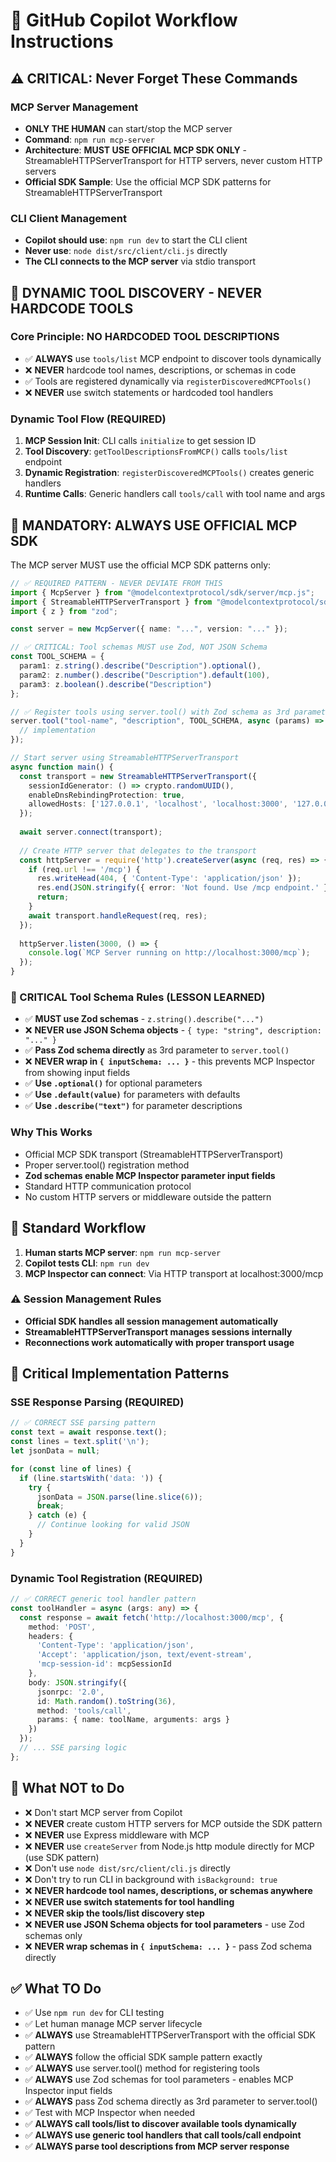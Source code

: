 # 🤖 GitHub Copilot Workflow Instructions

## ⚠️ CRITICAL: Never Forget These Commands

### MCP Server Management
- **ONLY THE HUMAN** can start/stop the MCP server
- **Command**: `npm run mcp-server`
- **Architecture**: **MUST USE OFFICIAL MCP SDK ONLY** - StreamableHTTPServerTransport for HTTP servers, never custom HTTP servers
- **Official SDK Sample**: Use the official MCP SDK patterns for StreamableHTTPServerTransport

### CLI Client Management  
- **Copilot should use**: `npm run dev` to start the CLI client
- **Never use**: `node dist/src/client/cli.js` directly
- **The CLI connects to the MCP server** via stdio transport

## 🎯 DYNAMIC TOOL DISCOVERY - NEVER HARDCODE TOOLS

### Core Principle: NO HARDCODED TOOL DESCRIPTIONS
- ✅ **ALWAYS** use `tools/list` MCP endpoint to discover tools dynamically
- ❌ **NEVER** hardcode tool names, descriptions, or schemas in code
- ✅ Tools are registered dynamically via `registerDiscoveredMCPTools()`
- ❌ **NEVER** use switch statements or hardcoded tool handlers

### Dynamic Tool Flow (REQUIRED)
1. **MCP Session Init**: CLI calls `initialize` to get session ID
2. **Tool Discovery**: `getToolDescriptionsFromMCP()` calls `tools/list` endpoint  
3. **Dynamic Registration**: `registerDiscoveredMCPTools()` creates generic handlers
4. **Runtime Calls**: Generic handlers call `tools/call` with tool name and args

## 🚨 MANDATORY: ALWAYS USE OFFICIAL MCP SDK

The MCP server MUST use the official MCP SDK patterns only:

```typescript
// ✅ REQUIRED PATTERN - NEVER DEVIATE FROM THIS
import { McpServer } from "@modelcontextprotocol/sdk/server/mcp.js";
import { StreamableHTTPServerTransport } from "@modelcontextprotocol/sdk/server/streamableHttp.js";
import { z } from "zod";

const server = new McpServer({ name: "...", version: "..." });

// ✅ CRITICAL: Tool schemas MUST use Zod, NOT JSON Schema
const TOOL_SCHEMA = {
  param1: z.string().describe("Description").optional(),
  param2: z.number().describe("Description").default(100),
  param3: z.boolean().describe("Description")
};

// ✅ Register tools using server.tool() with Zod schema as 3rd parameter
server.tool("tool-name", "description", TOOL_SCHEMA, async (params) => {
  // implementation
});

// Start server using StreamableHTTPServerTransport
async function main() {
  const transport = new StreamableHTTPServerTransport({
    sessionIdGenerator: () => crypto.randomUUID(),
    enableDnsRebindingProtection: true,
    allowedHosts: ['127.0.0.1', 'localhost', 'localhost:3000', '127.0.0.1:3000'],
  });
  
  await server.connect(transport);
  
  // Create HTTP server that delegates to the transport
  const httpServer = require('http').createServer(async (req, res) => {
    if (req.url !== '/mcp') {
      res.writeHead(404, { 'Content-Type': 'application/json' });
      res.end(JSON.stringify({ error: 'Not found. Use /mcp endpoint.' }));
      return;
    }
    await transport.handleRequest(req, res);
  });
  
  httpServer.listen(3000, () => {
    console.log(`MCP Server running on http://localhost:3000/mcp`);
  });
}
```

### 🔑 CRITICAL Tool Schema Rules (LESSON LEARNED)
- ✅ **MUST use Zod schemas** - `z.string().describe("...")` 
- ❌ **NEVER use JSON Schema objects** - `{ type: "string", description: "..." }`
- ✅ **Pass Zod schema directly** as 3rd parameter to `server.tool()`
- ❌ **NEVER wrap in `{ inputSchema: ... }`** - this prevents MCP Inspector from showing input fields
- ✅ **Use `.optional()`** for optional parameters
- ✅ **Use `.default(value)`** for parameters with defaults
- ✅ **Use `.describe("text")`** for parameter descriptions

### Why This Works
- Official MCP SDK transport (StreamableHTTPServerTransport)
- Proper server.tool() registration method
- **Zod schemas enable MCP Inspector parameter input fields**
- Standard HTTP communication protocol
- No custom HTTP servers or middleware outside the pattern

## 🔄 Standard Workflow

1. **Human starts MCP server**: `npm run mcp-server`
2. **Copilot tests CLI**: `npm run dev` 
3. **MCP Inspector can connect**: Via HTTP transport at localhost:3000/mcp

### ⚠️ Session Management Rules
- **Official SDK handles all session management automatically**
- **StreamableHTTPServerTransport manages sessions internally**
- **Reconnections work automatically with proper transport usage**

## 🔧 Critical Implementation Patterns

### SSE Response Parsing (REQUIRED)
```typescript
// ✅ CORRECT SSE parsing pattern
const text = await response.text();
const lines = text.split('\n');
let jsonData = null;

for (const line of lines) {
  if (line.startsWith('data: ')) {
    try {
      jsonData = JSON.parse(line.slice(6));
      break;
    } catch (e) {
      // Continue looking for valid JSON
    }
  }
}
```

### Dynamic Tool Registration (REQUIRED)
```typescript
// ✅ CORRECT generic tool handler pattern
const toolHandler = async (args: any) => {
  const response = await fetch('http://localhost:3000/mcp', {
    method: 'POST',
    headers: {
      'Content-Type': 'application/json',
      'Accept': 'application/json, text/event-stream',
      'mcp-session-id': mcpSessionId
    },
    body: JSON.stringify({
      jsonrpc: '2.0',
      id: Math.random().toString(36),
      method: 'tools/call',
      params: { name: toolName, arguments: args }
    })
  });
  // ... SSE parsing logic
};
```

## 🚫 What NOT to Do

- ❌ Don't start MCP server from Copilot
- ❌ **NEVER** create custom HTTP servers for MCP outside the SDK pattern
- ❌ **NEVER** use Express middleware with MCP
- ❌ **NEVER** use `createServer` from Node.js http module directly for MCP (use SDK pattern)
- ❌ Don't use `node dist/src/client/cli.js` directly
- ❌ Don't try to run CLI in background with `isBackground: true`
- ❌ **NEVER hardcode tool names, descriptions, or schemas anywhere**
- ❌ **NEVER use switch statements for tool handling**
- ❌ **NEVER skip the tools/list discovery step**
- ❌ **NEVER use JSON Schema objects for tool parameters** - use Zod schemas only
- ❌ **NEVER wrap schemas in `{ inputSchema: ... }`** - pass Zod schema directly

## ✅ What TO Do

- ✅ Use `npm run dev` for CLI testing
- ✅ Let human manage MCP server lifecycle
- ✅ **ALWAYS** use StreamableHTTPServerTransport with the official SDK pattern
- ✅ **ALWAYS** follow the official SDK sample pattern exactly
- ✅ **ALWAYS** use server.tool() method for registering tools
- ✅ **ALWAYS** use Zod schemas for tool parameters - enables MCP Inspector input fields
- ✅ **ALWAYS** pass Zod schema directly as 3rd parameter to server.tool()
- ✅ Test with MCP Inspector when needed
- ✅ **ALWAYS call tools/list to discover available tools dynamically**
- ✅ **ALWAYS use generic tool handlers that call tools/call endpoint**
- ✅ **ALWAYS parse tool descriptions from MCP server response**
